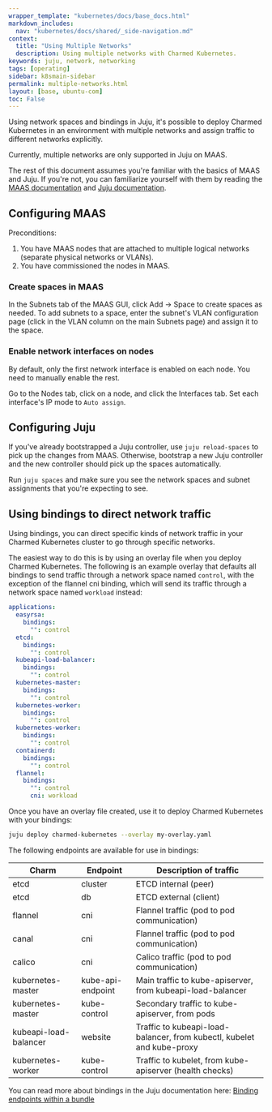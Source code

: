 ```yaml
---
wrapper_template: "kubernetes/docs/base_docs.html"
markdown_includes:
  nav: "kubernetes/docs/shared/_side-navigation.md"
context:
  title: "Using Multiple Networks"
  description: Using multiple networks with Charmed Kubernetes.
keywords: juju, network, networking
tags: [operating]
sidebar: k8smain-sidebar
permalink: multiple-networks.html
layout: [base, ubuntu-com]
toc: False
---
```


Using network spaces and bindings in Juju, it's possible to deploy Charmed
Kubernetes in an environment with multiple networks and assign traffic to
different networks explicitly.

Currently, multiple networks are only supported in Juju on MAAS.

The rest of this document assumes you're familiar with the basics of MAAS and
Juju. If you're not, you can familiarize yourself with them by reading the
[MAAS documentation](https://maas.io/docs) and
[Juju documentation](https://jaas.ai/docs).

## Configuring MAAS

Preconditions:
1. You have MAAS nodes that are attached to multiple logical networks (separate
physical networks or VLANs).
2. You have commissioned the nodes in MAAS.

### Create spaces in MAAS

In the Subnets tab of the MAAS GUI, click Add -> Space to create spaces as
needed. To add subnets to a space, enter the subnet's VLAN configuration page
(click in the VLAN column on the main Subnets page) and assign it to the space.

### Enable network interfaces on nodes

By default, only the first network interface is enabled on each node. You need
to manually enable the rest.

Go to the Nodes tab, click on a node, and click the Interfaces tab. Set each
interface's IP mode to `Auto assign`.

## Configuring Juju

If you've already bootstrapped a Juju controller, use `juju reload-spaces` to
pick up the changes from MAAS. Otherwise, bootstrap a new Juju controller and
the new controller should pick up the spaces automatically.

Run `juju spaces` and make sure you see the network spaces and subnet
assignments that you're expecting to see.

## Using bindings to direct network traffic

Using bindings, you can direct specific kinds of network traffic in your Charmed
Kubernetes cluster to go through specific networks.

The easiest way to do this is by using an overlay file when you deploy Charmed
Kubernetes. The following is an example overlay that defaults all bindings to
send traffic through a network space named `control`, with the exception of the
flannel cni binding, which will send its traffic through a network space named
`workload` instead:

```yaml
applications:
  easyrsa:
    bindings:
      "": control
  etcd:
    bindings:
      "": control
  kubeapi-load-balancer:
    bindings:
      "": control
  kubernetes-master:
    bindings:
      "": control
  kubernetes-worker:
    bindings:
      "": control
  kubernetes-worker:
    bindings:
      "": control
  containerd:
    bindings:
      "": control
  flannel:
    bindings:
      "": control
      cni: workload
```

Once you have an overlay file created, use it to deploy Charmed Kubernetes with
your bindings:

```bash
juju deploy charmed-kubernetes --overlay my-overlay.yaml
```

The following endpoints are available for use in bindings:

| Charm | Endpoint | Description of traffic |
| ----- | -------- | ----------- |
| etcd  | cluster  | ETCD internal (peer) |
| etcd  | db       | ETCD external (client) |
| flannel | cni | Flannel traffic (pod to pod communication) |
| canal | cni | Flannel traffic (pod to pod communication) |
| calico | cni | Calico traffic (pod to pod communication) |
| kubernetes-master | kube-api-endpoint | Main traffic to kube-apiserver, from kubeapi-load-balancer |
| kubernetes-master | kube-control | Secondary traffic to kube-apiserver, from pods |
| kubeapi-load-balancer | website | Traffic to kubeapi-load-balancer, from kubectl, kubelet and kube-proxy |
| kubernetes-worker | kube-control | Traffic to kubelet, from kube-apiserver (health checks) |

You can read more about bindings in the Juju documentation here:
[Binding endpoints within a bundle](https://jaas.ai/docs/charm-bundles#heading--binding-endpoints-within-a-bundle)
